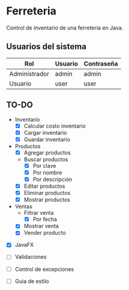 # Ferreteria

Control de inventario de una ferreteria en Java.

## Usuarios del sistema
Rol | Usuario | Contraseña
-- | -- | --
Administrador | admin | admin
Usuario | user | user

## TO-DO

- Inventario
  - [x] Calcular costo inventario
  - [x] Cargar inventario
  - [x] Guardar inventario
- Productos
  - [x] Agregar productos
  - Buscar productos
    - [x] Por clave
    - [x] Por nombre
    - [x] Por descripción
  - [x] Editar productos
  - [x] Eliminar productos
  - [x] Mostrar productos
- Ventas
  - Filtrar venta
    - [x] Por fecha
  - [x] Mostrar venta
  - [x] Vender producto
- [x] JavaFX
- [ ] Validaciones
- [ ] Control de excepciones
- [ ] Guia de estilo

